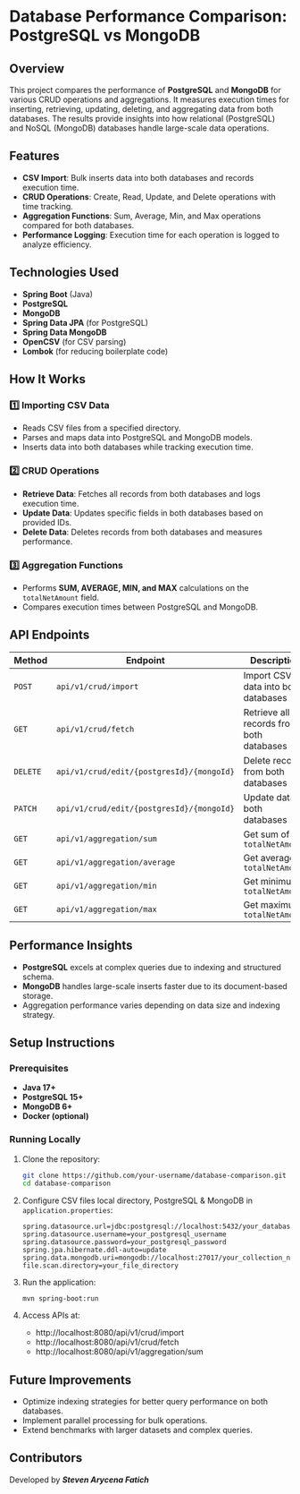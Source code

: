 # Database Performance Comparison: PostgreSQL vs MongoDB

## Overview

This project compares the performance of **PostgreSQL** and **MongoDB** for various CRUD operations
and aggregations. It measures execution times for inserting, retrieving, updating, deleting, and
aggregating data from both databases. The results provide insights into how relational (PostgreSQL)
and NoSQL (MongoDB) databases handle large-scale data operations.

## Features

- **CSV Import**: Bulk inserts data into both databases and records execution time.
- **CRUD Operations**: Create, Read, Update, and Delete operations with time tracking.
- **Aggregation Functions**: Sum, Average, Min, and Max operations compared for both databases.
- **Performance Logging**: Execution time for each operation is logged to analyze efficiency.

## Technologies Used

- **Spring Boot** (Java)
- **PostgreSQL**
- **MongoDB**
- **Spring Data JPA** (for PostgreSQL)
- **Spring Data MongoDB**
- **OpenCSV** (for CSV parsing)
- **Lombok** (for reducing boilerplate code)

## How It Works

### 1️⃣ Importing CSV Data

- Reads CSV files from a specified directory.
- Parses and maps data into PostgreSQL and MongoDB models.
- Inserts data into both databases while tracking execution time.

### 2️⃣ CRUD Operations

- **Retrieve Data**: Fetches all records from both databases and logs execution time.
- **Update Data**: Updates specific fields in both databases based on provided IDs.
- **Delete Data**: Deletes records from both databases and measures performance.

### 3️⃣ Aggregation Functions

- Performs **SUM, AVERAGE, MIN, and MAX** calculations on the `totalNetAmount` field.
- Compares execution times between PostgreSQL and MongoDB.

## API Endpoints

| Method   | Endpoint                                  | Description                              |
|----------|-------------------------------------------|------------------------------------------|
| `POST`   | `api/v1/crud/import`                      | Import CSV data into both databases      |
| `GET`    | `api/v1/crud/fetch`                       | Retrieve all records from both databases |
| `DELETE` | `api/v1/crud/edit/{postgresId}/{mongoId}` | Delete records from both databases       |
| `PATCH`  | `api/v1/crud/edit/{postgresId}/{mongoId}` | Update data in both databases            |
| `GET`    | `api/v1/aggregation/sum`                  | Get sum of `totalNetAmount`              |
| `GET`    | `api/v1/aggregation/average`              | Get average of `totalNetAmount`          |
| `GET`    | `api/v1/aggregation/min`                  | Get minimum `totalNetAmount`             |
| `GET`    | `api/v1/aggregation/max`                  | Get maximum `totalNetAmount`             |

## Performance Insights

- **PostgreSQL** excels at complex queries due to indexing and structured schema.
- **MongoDB** handles large-scale inserts faster due to its document-based storage.
- Aggregation performance varies depending on data size and indexing strategy.

## Setup Instructions

### Prerequisites

- **Java 17+**
- **PostgreSQL 15+**
- **MongoDB 6+**
- **Docker (optional)**

### Running Locally

1. Clone the repository:
   ```sh
   git clone https://github.com/your-username/database-comparison.git
   cd database-comparison

2. Configure CSV files local directory, PostgreSQL & MongoDB in `application.properties`:
   ```properties
   spring.datasource.url=jdbc:postgresql://localhost:5432/your_database_name
   spring.datasource.username=your_postgresql_username
   spring.datasource.password=your_postgresql_password
   spring.jpa.hibernate.ddl-auto=update
   spring.data.mongodb.uri=mongodb://localhost:27017/your_collection_name
   file.scan.directory=your_file_directory
   ```   

3. Run the application:
   ```shell
   mvn spring-boot:run
   ```

4. Access APIs at:
    - http://localhost:8080/api/v1/crud/import
    - http://localhost:8080/api/v1/crud/fetch
    - http://localhost:8080/api/v1/aggregation/sum

## Future Improvements

- Optimize indexing strategies for better query performance on both databases.
- Implement parallel processing for bulk operations.
- Extend benchmarks with larger datasets and complex queries.

## Contributors

Developed by ***Steven Arycena Fatich***